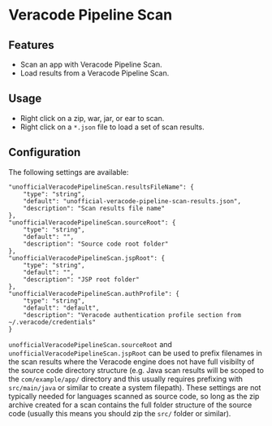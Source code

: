 # Veracode Pipeline Scan

## Features

* Scan an app with Veracode Pipeline Scan.
* Load results from a Veracode Pipeline Scan.

## Usage

* Right click on a zip, war, jar, or ear to scan.
* Right click on a `*.json` file to load a set of scan results.

## Configuration

The following settings are available:

    "unofficialVeracodePipelineScan.resultsFileName": {
        "type": "string",
        "default": "unofficial-veracode-pipeline-scan-results.json",
        "description": "Scan results file name"
    },
    "unofficialVeracodePipelineScan.sourceRoot": {
        "type": "string",
        "default": "",
        "description": "Source code root folder"
    },
    "unofficialVeracodePipelineScan.jspRoot": {
        "type": "string",
        "default": "",
        "description": "JSP root folder"
    },
    "unofficialVeracodePipelineScan.authProfile": {
        "type": "string",
        "default": "default",
        "description": "Veracode authentication profile section from ~/.veracode/credentials"
    }

`unofficialVeracodePipelineScan.sourceRoot` and `unofficialVeracodePipelineScan.jspRoot` can be used to prefix filenames in the scan results where the Veracode engine does not have full visibilty of the source code directory structure (e.g. Java scan results will be scoped to the `com/example/app/` directory and this usually requires prefixing with `src/main/java` or similar to create a system filepath). These settings are not typically needed for languages scanned as source code, so long as the zip archive created for a scan contains the full folder structure of the source code (usually this means you should zip the `src/` folder or similar).
